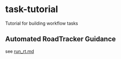 # task-tutorial
Tutorial for building workflow tasks

## Automated RoadTracker Guidance

see [run_rt.md](https://github.com/TDG-Platform/task-tutorial/run_rt/run_rt.md)
